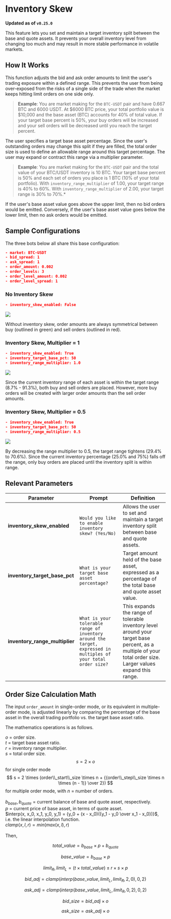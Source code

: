 # Inventory Skew

**Updated as of `v0.25.0`**

This feature lets you set and maintain a target inventory split between the base and quote assets. It prevents your overall inventory level from changing too much and may result in more stable performance in volatile markets.

## How It Works

This function adjusts the bid and ask order amounts to limit the user's trading exposure within a defined range. This prevents the user from being over-exposed from the risks of a single side of the trade when the market keeps hitting limit orders on one side only.

>**Example**: You are market making for the `BTC-USDT` pair and have 0.667 BTC and 6000 USDT. At $6000 BTC price, your total portfolio value is $10,000 and the base asset (BTC) accounts for 40% of total value. If your target base percent is 50%, your buy orders will be increased and your sell orders will be decreased until you reach the target percent.

The user specifies a target base asset percentage. Since the user's outstanding orders may change this split if they are filled, the total order size is used to define an allowable range around this target percentage. The user may expand or contract this range via a multiplier parameter.

>**Example**: You are market making for the `BTC-USDT` pair and the total value of your BTC/USDT inventory is 10 BTC. Your target base percent is 50% and each set of orders you place is 1 BTC (10% of your total portfolio). With `inventory_range_multiplier` of 1.00, your target range is 40% to 60%. With `inventory_range_multiplier` of 2.00, your target range is 30% to 70%.*

If the user's base asset value goes above the upper limit, then no bid orders would be emitted. Conversely, if the user's base asset value goes below the lower limit, then no ask orders would be emitted.

## Sample Configurations

The three bots below all share this base configuration:
```json
- market: BTC-USDT
- bid_spread: 1
- ask_spread: 1
- order_amount: 0.002
- order_levels: 3
- order_level_amount: 0.002
- order_level_spread: 1
```

### No Inventory Skew

```json
- inventory_skew_enabled: False
```
![](/assets/img/no-inventory-skew.png)

Without inventory skew, order amounts are always symmetrical between buy (outlined in green) and sell orders (outlined in red).

### Inventory Skew, Multiplier = 1
```json
- inventory_skew_enabled: True
- inventory_target_base_pct: 50
- inventory_range_multiplier: 1.0
```
![](/assets/img/skew-with-multiplier-1.png)

Since the current inventory range of each asset is within the target range (8.7% - 91.3%), both buy and sell orders are placed. However, more buy orders will be created with larger order amounts than the sell order amounts.

### Inventory Skew, Multiplier = 0.5
```json
- inventory_skew_enabled: True
- inventory_target_base_pct: 50
- inventory_range_multiplier: 0.5
```
![](/assets/img/skew-with-multiplier-0.5.png)

By decreasing the range multiplier to 0.5, the target range tightens (29.4% to 70.6%). Since the current inventory percentage (25.0% and 75%) falls off the range, only buy orders are placed until the inventory split is within range.

## Relevant Parameters

| Parameter | Prompt | Definition |
|-----------|--------|------------|
| **inventory_skew_enabled** | `Would you like to enable inventory skew? (Yes/No)` | Allows the user to set and maintain a target inventory split between base and quote assets. |
| **inventory_target_base_pct** | `What is your target base asset percentage?` | Target amount held of the base asset, expressed as a percentage of the total base and quote asset value. |
| **inventory_range_multiplier** | `What is your tolerable range of inventory around the target, expressed in multiples of your total order size?` | This expands the range of tolerable inventory level around your target base percent, as a multiple of your total order size. Larger values expand this range. |

## Order Size Calculation Math

The input `order_amount` in single-order mode, or its equivalent in multiple-order mode, is adjusted linearly by comparing the percentage of the base asset in the overall trading portfolio vs. the target base asset ratio.

The mathematics operations is as follows.

$o$ = order size.<br/>
$t$ = target base asset ratio.<br />
$r$ = inventory range multiplier.<br />
$s$ = total order size.<br />
$$ s = 2 \times o$$ for single order mode
$$ s = 2 \times (order\\_start\\_size \times n + {{order\\_step\\_size \times n \times (n - 1)} \over 2}) $$ for multiple order mode, with $n$ = number of orders.<br/><br/>
$b_{base}, b_{quote}$ = current balance of base and quote asset, respectively.<br />
$p$ = current price of base asset, in terms of quote asset. <br/>
$interp(x, x_0, x_1, y_0, y_1) = {y_0 + (x - x_0)({y_1 - y_0 \over x_1 - x_0})}$, i.e. the linear interpolation function.<br/>
$clamp(x, l, r) = min(max(x, l), r)$<br/><br/>
Then,<br/>

$$total\_value=b_{base} \times p + b_{quote}$$

$$base\_value=b_{base} \times p $$

$$limit_{R}, limit_{L} = (t \times total\_value) \pm r \times s \times p $$

$$bid\_adj=clamp(interp(base\_value, limit_{L}, limit_{R}, 2, 0), 0, 2)$$

$$ask\_adj=clamp(interp(base\_value, limit_{L}, limit_{R}, 0, 2), 0, 2)$$

$$bid\_size=bid\_adj \times o$$

$$ask\_size=ask\_adj \times o$$

